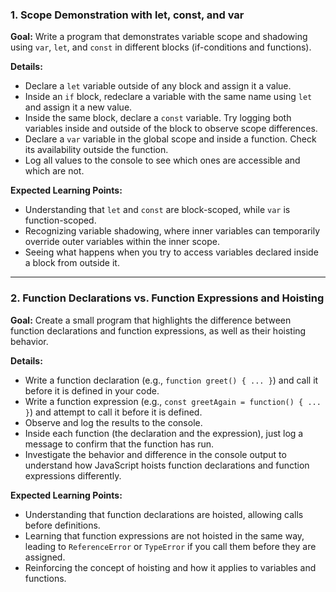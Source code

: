 ### 1. Scope Demonstration with let, const, and var

**Goal:** Write a program that demonstrates variable scope and shadowing using `var`, `let`, and `const` in different blocks (if-conditions and functions).

**Details:**  
- Declare a `let` variable outside of any block and assign it a value.
- Inside an `if` block, redeclare a variable with the same name using `let` and assign it a new value.  
- Inside the same block, declare a `const` variable. Try logging both variables inside and outside of the block to observe scope differences.
- Declare a `var` variable in the global scope and inside a function. Check its availability outside the function.
- Log all values to the console to see which ones are accessible and which are not.

**Expected Learning Points:**  
- Understanding that `let` and `const` are block-scoped, while `var` is function-scoped.
- Recognizing variable shadowing, where inner variables can temporarily override outer variables within the inner scope.
- Seeing what happens when you try to access variables declared inside a block from outside it.

---

### 2. Function Declarations vs. Function Expressions and Hoisting

**Goal:** Create a small program that highlights the difference between function declarations and function expressions, as well as their hoisting behavior.

**Details:**  
- Write a function declaration (e.g., `function greet() { ... }`) and call it before it is defined in your code.  
- Write a function expression (e.g., `const greetAgain = function() { ... }`) and attempt to call it before it is defined.  
- Observe and log the results to the console.
- Inside each function (the declaration and the expression), just log a message to confirm that the function has run.
- Investigate the behavior and difference in the console output to understand how JavaScript hoists function declarations and function expressions differently.

**Expected Learning Points:**  
- Understanding that function declarations are hoisted, allowing calls before definitions.  
- Learning that function expressions are not hoisted in the same way, leading to `ReferenceError` or `TypeError` if you call them before they are assigned.  
- Reinforcing the concept of hoisting and how it applies to variables and functions.
